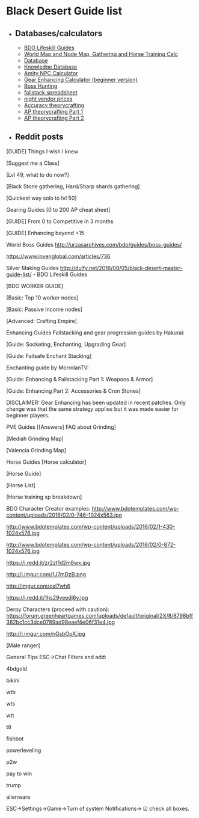 # Black Desert Guide list

- ## Databases/calculators
    * [BDO Lifeskill Guides](http://dulfy.net/2016/08/05/black-desert-master-guide-list/)
    * [World Map and Node Map, Gathering and Horse Training Calc](http://www.somethinglovely.net/bdo/)
    * [Database](http://bddatabase.net/us/)
    * [Knowledge Database](http://bddatabase.net/us/knowledge/)
    * [Amity NPC Calculator](http://bdotools.com/)
    * [Gear Enhancing Calculator (beginner version)](http://www.blackd.de/failstacks/)
    * [Boss Hunting](http://urzasarchives.com/bdo/ihabdo/)
    * [failstack spreadsheet](https://docs.google.com/spreadsheets/d/1WzAeIFslcWhZ-TudUTrvt4S6ejGF8Uo5FwVqNivfHK0/pubhtml#)
    * [night vendor prices](https://docs.google.com/spreadsheets/d/1wIK8xObyZCAE7MWPqQBdMuz-D0DSTkXbz2UwezQ-2rU/edit#gid=1303000477)
    * [Accuracy theorycrafting](https://docs.google.com/document/d/1smwz89e4Bktik-mYdU4e4FiS1_0XhRS7BL5hV8wpZ2k/edit)
    * [AP theorycrafting Part 1](https://www.youtube.com/watch?v=2hEhMhYmLCU)
    * [AP theorycrafting Part 2](https://www.youtube.com/watch?v=SHuG5ujhjE4)

- ## Reddit posts
[GUIDE] Things I wish I knew

[Suggest me a Class]

[Lvl 49, what to do now?]

[Black Stone gathering, Hard/Sharp shards gathering]

[Quickest way solo to lvl 50]

Gearing Guides
[0 to 200 AP cheat sheet]

[GUIDE] From 0 to Competitive in 3 months

[GUIDE] Enhancing beyond +15

World Boss Guides
http://urzasarchives.com/bdo/guides/boss-guides/

https://www.invenglobal.com/articles/736

Silver Making Guides
http://dulfy.net/2016/08/05/black-desert-master-guide-list/ - BDO Lifeskill Guides

[BDO WORKER GUIDE]

[Basic: Top 10 worker nodes]

[Basic: Passive Income nodes]

[Advanced: Crafting Empire]

Enhancing Guides
Failstacking and gear progression guides by Hakurai:

[Guide: Socketing, Enchanting, Upgrading Gear]

[Guide: Failsafe Enchant Stacking]

Enchanting guide by MorrolanTV:

[Guide: Enhancing & Failstacking Part 1: Weapons & Armor]

[Guide: Enhancing Part 2: Accessories & Cron Stones]

DISCLAIMER: Gear Enhancing has been updated in recent patches. Only change was that the same strategy applies but it was made easier for beginner players.

PVE Guides
[[Answers] FAQ about Grinding]

[Mediah Grinding Map]

[Valencia Grinding Map]

Horse Guides
[Horse calculator]

[Horse Guide]

[Horse List]

[Horse training xp breakdown]

BDO Character Creator examples:
http://www.bdotemplates.com/wp-content/uploads/2016/02/0-746-1024x563.jpg

http://www.bdotemplates.com/wp-content/uploads/2016/02/1-430-1024x576.jpg

http://www.bdotemplates.com/wp-content/uploads/2016/02/0-872-1024x576.jpg

https://i.redd.it/zr2zt1d2m8wx.jpg

http://i.imgur.com/1J7mDzB.png

http://imgur.com/oxl7wh6

https://i.redd.it/1hs29veedj6y.jpg

Derpy Characters (proceed with caution):
https://forum.greenheartgames.com/uploads/default/original/2X/8/8798bff382bc1cc3dce0789ad98eaef4e06f31e4.jpg

http://i.imgur.com/nGsbOpX.jpg

[Male ranger]

General Tips
ESC->Chat Filters and add:

4bdgold

bikini

wtb

wts

wtt

t8

fishbot

powerleveling

p2w

pay to win

trump

alienware

ESC->Settings->Game->Turn of system Notifications-> ☑ check all boxes.